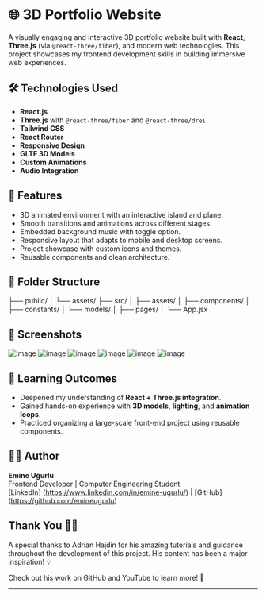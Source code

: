 # 🌐 3D Portfolio Website

A visually engaging and interactive 3D portfolio website built with **React**, **Three.js** (via `@react-three/fiber`), and modern web technologies. This project showcases my frontend development skills in building immersive web experiences.

## 🛠️ Technologies Used

- **React.js**
- **Three.js** with `@react-three/fiber` and `@react-three/drei`
- **Tailwind CSS**
- **React Router**
- **Responsive Design**
- **GLTF 3D Models**
- **Custom Animations**
- **Audio Integration**

## 🎯 Features

- 3D animated environment with an interactive island and plane.
- Smooth transitions and animations across different stages.
- Embedded background music with toggle option.
- Responsive layout that adapts to mobile and desktop screens.
- Project showcase with custom icons and themes.
- Reusable components and clean architecture.

## 📁 Folder Structure

├── public/
│ └── assets/
├── src/
│ ├── assets/
│ ├── components/
│ ├── constants/
│ ├── models/
│ ├── pages/
│ └── App.jsx

## 📸 Screenshots
![image](https://github.com/user-attachments/assets/92e6ea40-d4d1-4d3c-86d1-2b20a2e83d5d)
![image](https://github.com/user-attachments/assets/0dca4516-a06b-44ca-ad86-5a5aee6b8255)
![image](https://github.com/user-attachments/assets/4e89b2c9-b53c-4353-8d46-27c1cd00bbb2)
![image](https://github.com/user-attachments/assets/aa306c6c-ab3a-4861-9f28-44cac6f74d51)
![image](https://github.com/user-attachments/assets/f1fc5329-da2f-42c4-b034-b6ce904e2e97)
![image](https://github.com/user-attachments/assets/ca31985c-bf97-4b4c-8414-c9b2ee644ec5)

## 🧠 Learning Outcomes

- Deepened my understanding of **React + Three.js integration**.
- Gained hands-on experience with **3D models**, **lighting**, and **animation loops**.
- Practiced organizing a large-scale front-end project using reusable components.

## 👩‍💻 Author

**Emine Uğurlu**  
Frontend Developer | Computer Engineering Student  
[LinkedIn] (https://www.linkedin.com/in/emine-ugurlu/) | [GitHub] (https://github.com/emineugurlu)

## Thank You 🙏✨
A special thanks to Adrian Hajdin for his amazing tutorials and guidance throughout the development of this project. His content has been a major inspiration! 💡

Check out his work on GitHub and YouTube to learn more! 🚀


---
